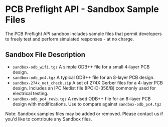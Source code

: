# PCB Preflight API - Sandbox Sample Files
The PCB Preflight API sandbox includes sample files that permit developers to freely test and perform simulated responses - at no charge.


## Sandbox File Description
* `sandbox-odb_wifi.tgz` A simple ODB++ file for a small 4-layer PCB design.
* `sandbox-odb_pc4.tgz` A typical ODB++ file for an 8-layer PCB design.
* `sandbox-274x_net_check.zip` A set of 274X Gerber files for a 4-layer PCB design. Includes an IPC Netlist file (IPC-D-356/B) commonly used for electrical testing.
* `sandbox-odb_pc4_revb.tgz` A revised ODB++ file for an 8-layer PCB design with modifications. Use to compare against `sandbox-odb_pc4.tgz` 

Note: Sandbox samples files may be added or removed.  Please contact us if you'd like to contribute any Sandbox files.